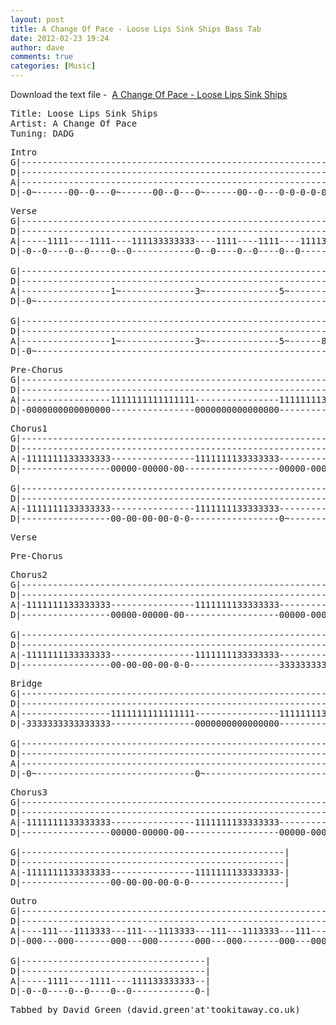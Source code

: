```yaml
---
layout: post
title: A Change Of Pace - Loose Lips Sink Ships Bass Tab
date: 2012-02-23 19:24
author: dave
comments: true
categories: [Music]
---
```

Download the text file -  <a href="http://tookitaway.co.uk/wp-content/uploads/2012/02/LLSS.txt">A Change Of Pace - Loose Lips Sink Ships</a>

<!--more-->
<pre>Title: Loose Lips Sink Ships
Artist: A Change Of Pace
Tuning: DADG</pre>
<pre>Intro
G|------------------------------------------------------------------|
D|------------------------------------------------------------------|
A|------------------------------------------------------------------|
D|-0~------00--0---0~------00--0---0~------00--0---0-0-0-0-0--------|</pre>
<pre>Verse
G|------------------------------------------------------------------|
D|------------------------------------------------------------------|
A|-----1111----1111----111133333333----1111----1111----111133333333-|
D|-0--0----0--0----0--0------------0--0----0--0----0--0-------------|

G|------------------------------------------------------------------|
D|------------------------------------------------------------------|
A|-----------------1~--------------3~--------------5~---------------|
D|-0~---------------------------------------------------------------|

G|------------------------------------------------------------------|
D|------------------------------------------------------------------|
A|-----------------1~--------------3~--------------5~------87787787-|
D|-0~---------------------------------------------------------------|</pre>
<pre>Pre-Chorus
G|------------------------------------------------------------------|
D|------------------------------------------------------------------|
A|-----------------1111111111111111----------------1111111133333----|
D|-0000000000000000----------------0000000000000000-----------------|</pre>
<pre>Chorus1
G|------------------------------------------------------------------|
D|------------------------------------------------------------------|
A|-1111111133333333----------------1111111133333333-----------------|
D|-----------------00000-00000-00------------------00000-00000-00---|

G|------------------------------------------------------------------|
D|------------------------------------------------------------------|
A|-1111111133333333----------------1111111133333333-----------------|
D|-----------------00-00-00-00-0-0-----------------0~---------------|</pre>
<pre>Verse</pre>
<pre>Pre-Chorus</pre>
<pre>Chorus2
G|------------------------------------------------------------------|
D|------------------------------------------------------------------|
A|-1111111133333333----------------1111111133333333-----------------|
D|-----------------00000-00000-00------------------00000-00000-00---|

G|------------------------------------------------------------------|
D|------------------------------------------------------------------|
A|-1111111133333333----------------1111111133333333-----------------|
D|-----------------00-00-00-00-0-0-----------------3333333333333333-|</pre>
<pre>Bridge
G|------------------------------------------------------------------|
D|------------------------------------------------------------------| x2
A|-----------------1111111111111111----------------1111111133333333-|
D|-3333333333333333----------------0000000000000000-----------------|

G|------------------------------------------------------------------|
D|------------------------------------------------------------------|
A|------------------------------------------------------------------|
D|-0~------------------------------0~-------------------------------|</pre>
<pre>Chorus3
G|------------------------------------------------------------------|
D|------------------------------------------------------------------|
A|-1111111133333333----------------1111111133333333-----------------|
D|-----------------00000-00000-00------------------00000-00000-00---|

G|--------------------------------------------------|
D|--------------------------------------------------|
A|-1111111133333333----------------1111111133333333-|
D|-----------------00-00-00-00-0-0------------------|</pre>
<pre>Outro
G|------------------------------------------------------------------|
D|------------------------------------------------------------------|
A|----111---1113333---111---1113333---111---1113333---111---1113-33-|
D|-000---000-------000---000-------000---000-------000---000--------|

G|-----------------------------------|
D|-----------------------------------|
A|-----1111----1111----111133333333--|
D|-0--0----0--0----0--0------------0-|</pre>
<pre>Tabbed by David Green (david.green'at'tookitaway.co.uk)</pre>
